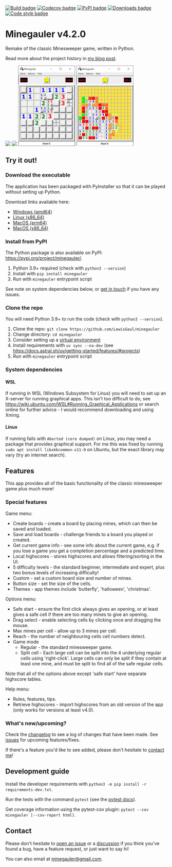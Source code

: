 [![Build badge](https://img.shields.io/github/actions/workflow/status/LewisGaul/minegauler/full-test.yml?branch=dev)](https://github.com/LewisGaul/minegauler/actions?query=workflow%3A%22Workflow+for+full+test+matrix%22+branch%3Adev)
[![Codecov badge](https://img.shields.io/codecov/c/github/LewisGaul/minegauler/dev)](https://codecov.io/gh/LewisGaul/minegauler/)
[![PyPI badge](https://img.shields.io/pypi/v/minegauler.svg)](https://pypi.python.org/pypi/minegauler/)
[![Downloads badge](https://img.shields.io/github/downloads/LewisGaul/minegauler/total)](https://github.com/LewisGaul/minegauler/releases/)
[![Code style badge](https://img.shields.io/badge/code%20style-black-000000.svg)](https://black.readthedocs.io/en/stable/)

# Minegauler v4.2.0

Remake of the classic Minesweeper game, written in Python.

Read more about the project history in [my blog post](https://www.lewisgaul.co.uk/blog/coding/2020/02/12/minegauler/).


<img src="img/screenshots/beginner_start.png" height=250> <img src="img/screenshots/beginner_win.png" height=250> <img src="img/screenshots/split-cell-intermediate.png" height=250> <img src="img/screenshots/intermediate_probs.PNG" height=250>


## Try it out!

### Download the executable

The application has been packaged with PyInstaller so that it can be played without setting up Python.

Download links available here:
 - [Windows (amd64)](https://github.com/LewisGaul/minegauler/releases/download/v4.2.0/minegauler-v4.2.0-windows-amd64.zip)
 - [Linux (x86_64)](https://github.com/LewisGaul/minegauler/releases/download/v4.2.0/minegauler-v4.2.0-linux-x86_64.tar.gz)
 - [MacOS (arm64)](https://github.com/LewisGaul/minegauler/releases/download/v4.2.0/minegauler-v4.2.0-macos-arm64.tar.gz)
 - [MacOS (x86_64)](https://github.com/LewisGaul/minegauler/releases/download/v4.2.0/minegauler-v4.2.0-macos-x86_64.tar.gz)


### Install from PyPI

The Python package is also available on PyPI: https://pypi.org/project/minegauler/.

1. Python 3.9+ required (check with `python3 --version`)
2. Install with `pip install minegauler`
3. Run with `minegauler` entrypoint script

See note on system dependencies below, or [get in touch](#Contact) if you have any issues.


### Clone the repo

You will need Python 3.9+ to run the code (check with `python3 --version`).

1. Clone the repo: `git clone https://github.com/LewisGaul/minegauler`
2. Change directory: `cd minegauler`
3. Consider setting up a [virtual environment](https://docs.python.org/3/tutorial/venv.html)
4. Install requirements with `uv sync --no-dev` (see <https://docs.astral.sh/uv/getting-started/features/#projects>)
5. Run with `minegauler` entrypoint script


### System dependencies

#### WSL

If running in WSL (Windows Subsystem for Linux) you will need to set up an X-server for running graphical apps.
This isn't too difficult to do, see <https://wiki.ubuntu.com/WSL#Running_Graphical_Applications> or search online for further advice - I would recommend downloading and using Xming.

#### Linux

If running fails with `Aborted (core dumped)` on Linux, you may need a package that provides graphical support.
For me this was fixed by running `sudo apt install libxkbcommon-x11-0` on Ubuntu, but the exact library may vary (try an internet search).


## Features

This app provides all of the basic functionality of the classic minesweeper game plus much more!


### Special features

Game menu:
* Create boards - create a board by placing mines, which can then be saved and loaded.
* Save and load boards - challenge friends to a board you played or created.
* Get current game info - see some info about the current game, e.g. if you lose a game you get a completion percentage and a predicted time.
* Local highscores - stores highscores and allows filtering/sorting in the UI.
* 5 difficulty levels - the standard beginner, intermediate and expert, plus two bonus levels of increasing difficulty!
* Custom - set a custom board size and number of mines.
* Button size - set the size of the cells.
* Themes - app themes include 'butterfly', 'halloween', 'christmas'.

Options menu:
* Safe start - ensure the first click always gives an opening, or at least gives a safe cell if there are too many mines to give an opening.
* Drag select - enable selecting cells by clicking once and dragging the mouse.
* Max mines per cell - allow up to 3 mines per cell.
* Reach - the number of neighbouring cells cell numbers detect.
* Game mode
  * Regular - the standard minesweeper game.
  * Split cell - Each large cell can be split into the 4 underlying regular cells using 'right-click'. Large cells can only be split if they contain at least one mine, and must be split to find all of the safe regular cells.

Note that all of the options above except 'safe start' have separate highscore tables.

Help menu:
* Rules, features, tips.
* Retrieve highscores - import highscores from an old version of the app (only works for versions at least v4.0).


### What's new/upcoming?

Check the [changelog](CHANGELOG.md) to see a log of changes that have been made. See [issues](https://github.com/LewisGaul/minegauler/issues) for upcoming features/fixes.

If there's a feature you'd like to see added, please don't hesitate to [contact me](#Contact)!


## Development guide

Install the developer requirements with `python3 -m pip install -r requirements-dev.txt`.

Run the tests with the command `pytest` (see the [pytest docs](https://docs.pytest.org/en/latest/how-to/usage.html)).

Get coverage information using the pytest-cov plugin: `pytest --cov minegauler [--cov-report html]`.


## Contact

Please don't hesitate to [open an issue](https://github.com/LewisGaul/minegauler/issues/new) or a [discussion](https://github.com/LewisGaul/minegauler/discussions) if you think you've found a bug, have a feature request, or just want to say hi!

You can also email at [minegauler@gmail.com](mailto:minegauler@gmail.com).
